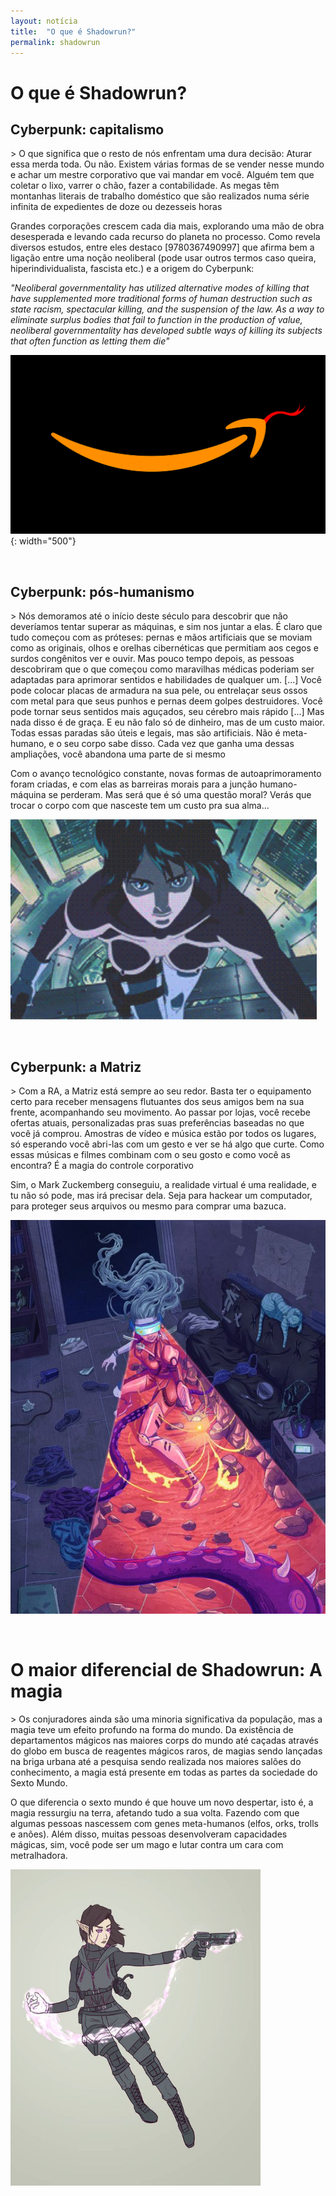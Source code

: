 ```yaml
---
layout: notícia
title:  "O que é Shadowrun?"
permalink: shadowrun
---
```


<h1> O que é Shadowrun? </h1>
<h2> Cyberpunk: capitalismo </h2>
> O que significa que o resto de nós enfrentam uma dura decisão: Aturar essa merda toda. Ou não. Existem várias formas de se vender nesse mundo e achar um mestre corporativo que vai mandar em você. Alguém tem que coletar o lixo, varrer o chão, fazer a contabilidade. As megas têm montanhas literais de trabalho doméstico que são realizados numa série infinita de expedientes de doze
ou dezesseis horas

Grandes corporações crescem cada dia mais, explorando uma mão de obra desesperada e levando cada recurso do planeta no processo. Como revela diversos estudos, entre eles destaco [9780367490997] que afirma bem a ligação entre uma noção neoliberal (pode usar outros termos caso queira, hiperindividualista, fascista etc.) e a origem do Cyberpunk:

<i>"Neoliberal governmentality has utilized alternative modes of killing that have supplemented more traditional forms of human destruction such as state racism, spectacular killing, and the suspension of the law. As a way to eliminate surplus bodies that fail to function in the production of value, neoliberal governmentality has developed subtle ways of killing its subjects that often function as letting them die"</i>

![Image](/assets/evil_amazon.png){: width="500"}

<p></p>
<br>
<p></p>

<h2> Cyberpunk: pós-humanismo </h2>
> Nós demoramos até o início deste século para descobrir que não deveríamos tentar superar as máquinas, e sim nos juntar a elas. É claro que tudo começou com as próteses: pernas e mãos artificiais que se moviam como as originais, olhos e orelhas cibernéticas que permitiam aos cegos e surdos congênitos ver e ouvir. Mas pouco tempo depois, as pessoas descobriram que o que começou como maravilhas médicas poderiam ser adaptadas para aprimorar sentidos e habilidades de qualquer um. [...] Você pode colocar placas de armadura na sua pele, ou entrelaçar seus ossos com metal para que seus punhos e pernas deem golpes destruidores. Você pode tornar seus sentidos mais aguçados, seu cérebro mais rápido [...] Mas nada disso é de graça. E eu não falo só de dinheiro, mas de um custo maior. Todas essas paradas são úteis e legais, mas são artificiais. Não é meta-humano, e o seu corpo sabe disso. Cada vez que ganha uma dessas ampliações, você abandona uma parte de si mesmo

Com o avanço tecnológico constante, novas formas de autoaprimoramento foram criadas, e com elas as barreiras morais para a junção humano-máquina se perderam. Mas será que é só uma questão moral? Verás que trocar o corpo com que nasceste tem um custo pra sua alma...

<img src="assets/GIaS.gif" width="490" height="320"/>

<p></p>
<br>
<p></p>

<h2> Cyberpunk: a Matriz </h2>
> Com a RA, a Matriz está sempre ao seu redor. Basta ter o equipamento certo para receber mensagens flutuantes dos seus amigos bem na sua frente, acompanhando seu movimento. Ao passar por lojas, você recebe ofertas atuais, personalizadas pras suas preferências baseadas no que você já comprou. Amostras de vídeo e música estão por todos os lugares, só esperando você abri-las com um gesto e ver se há algo que curte. Como essas músicas e filmes combinam com o seu gosto e como você as encontra? É a magia do controle corporativo

Sim, o Mark Zuckemberg conseguiu, a realidade virtual é uma realidade, e tu não só pode, mas irá precisar dela. Seja para hackear um computador, para proteger seus arquivos ou mesmo para comprar uma bazuca.

<img src="assets/matriz.jpg"/>

<p></p>
<br>
<p></p>

<h1> O maior diferencial de Shadowrun: A magia </h1>
> Os conjuradores ainda são uma minoria significativa da população, mas a magia teve um efeito profundo na forma do mundo. Da existência de departamentos mágicos nas maiores corps do mundo até caçadas através do globo em busca de reagentes mágicos raros, de magias sendo lançadas na briga urbana até a pesquisa sendo realizada nos maiores salões do conhecimento, a magia está presente em todas as partes da sociedade do Sexto Mundo.

O que diferencia o sexto mundo é que houve um novo despertar, isto é, a magia ressurgiu na terra, afetando tudo a sua volta. Fazendo com que algumas pessoas nascessem com genes meta-humanos (elfos, orks, trolls e anões). Além disso, muitas pessoas desenvolveram capacidades mágicas, sim, você pode ser um mago e lutar contra um cara com metralhadora.

<img src="assets/femage.jpg" width="400" height="506"/>
